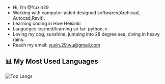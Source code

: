 - Hi, I’m @Yuxin29
- Working with computer-aided designed softwares(Archicad, Autocad,Revit).
- Learning coding in Hive Helsinki
- Laugueges learned/learning so far: python, c.
- Loving my dog, sunshine, jumping into 28 degree sea, diving in heavy rains.
- Reach my email: yuxin.29.wu@gmail.com

<!---
Yuxin29/Yuxin29 is a ✨ special ✨ repository because its `README.md` (this file) appears on your GitHub profile.
You can click the Preview link to take a look at your changes.
--->

## 📊 My Most Used Languages

![Top Langs](https://github-readme-stats.vercel.app/api/top-langs/?username=YOUR_GITHUB_USERNAME&layout=compact)
